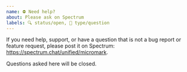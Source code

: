 ```yaml
---
name: ⛔️ Need help?
about: Please ask on Spectrum
labels: 🔍 status/open, 🙋 type/question
---
```


If you need help, support, or have a question that is not a bug report or
feature request, please post it on Spectrum: <https://spectrum.chat/unified/micromark>.

Questions asked here will be closed.
